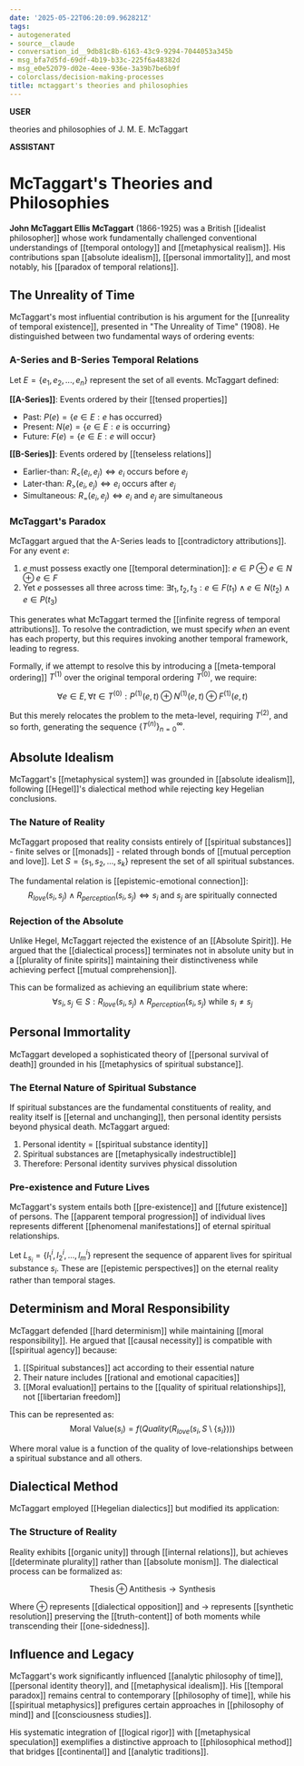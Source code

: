 ```yaml
---
date: '2025-05-22T06:20:09.962821Z'
tags:
- autogenerated
- source__claude
- conversation_id__9db81c8b-6163-43c9-9294-7044053a345b
- msg_bfa7d5fd-69df-4b19-b33c-225f6a48382d
- msg_e0e52079-d02e-4eee-936e-3a39b7be6b9f
- colorclass/decision-making-processes
title: mctaggart's theories and philosophies
---
```


**USER**

theories and philosophies of J. M. E. McTaggart


**ASSISTANT**

# McTaggart's Theories and Philosophies

**John McTaggart Ellis McTaggart** (1866-1925) was a British [[idealist philosopher]] whose work fundamentally challenged conventional understandings of [[temporal ontology]] and [[metaphysical realism]]. His contributions span [[absolute idealism]], [[personal immortality]], and most notably, his [[paradox of temporal relations]].

## The Unreality of Time

McTaggart's most influential contribution is his argument for the [[unreality of temporal existence]], presented in "The Unreality of Time" (1908). He distinguished between two fundamental ways of ordering events:

### A-Series and B-Series Temporal Relations

Let $E = \{e_1, e_2, ..., e_n\}$ represent the set of all events. McTaggart defined:

**[[A-Series]]**: Events ordered by their [[tensed properties]]
- Past: $P(e) = \{e \in E : e \text{ has occurred}\}$
- Present: $N(e) = \{e \in E : e \text{ is occurring}\}$  
- Future: $F(e) = \{e \in E : e \text{ will occur}\}$

**[[B-Series]]**: Events ordered by [[tenseless relations]]
- Earlier-than: $R_{<}(e_i, e_j) \iff e_i$ occurs before $e_j$
- Later-than: $R_{>}(e_i, e_j) \iff e_i$ occurs after $e_j$
- Simultaneous: $R_{=}(e_i, e_j) \iff e_i$ and $e_j$ are simultaneous

### McTaggart's Paradox

McTaggart argued that the A-Series leads to [[contradictory attributions]]. For any event $e$:

1. $e$ must possess exactly one [[temporal determination]]: $e \in P \oplus e \in N \oplus e \in F$
2. Yet $e$ possesses all three across time: $\exists t_1, t_2, t_3: e \in F(t_1) \land e \in N(t_2) \land e \in P(t_3)$

This generates what McTaggart termed the [[infinite regress of temporal attributions]]. To resolve the contradiction, we must specify *when* an event has each property, but this requires invoking another temporal framework, leading to regress.

Formally, if we attempt to resolve this by introducing a [[meta-temporal ordering]] $T^{(1)}$ over the original temporal ordering $T^{(0)}$, we require:

$$\forall e \in E, \forall t \in T^{(0)}: P^{(1)}(e,t) \oplus N^{(1)}(e,t) \oplus F^{(1)}(e,t)$$

But this merely relocates the problem to the meta-level, requiring $T^{(2)}$, and so forth, generating the sequence $\{T^{(n)}\}_{n=0}^{\infty}$.

## Absolute Idealism

McTaggart's [[metaphysical system]] was grounded in [[absolute idealism]], following [[Hegel]]'s dialectical method while rejecting key Hegelian conclusions.

### The Nature of Reality

McTaggart proposed that reality consists entirely of [[spiritual substances]] - finite selves or [[monads]] - related through bonds of [[mutual perception and love]]. Let $S = \{s_1, s_2, ..., s_k\}$ represent the set of all spiritual substances.

The fundamental relation is [[epistemic-emotional connection]]:
$$R_{love}(s_i, s_j) \land R_{perception}(s_i, s_j) \iff s_i \text{ and } s_j \text{ are spiritually connected}$$

### Rejection of the Absolute

Unlike Hegel, McTaggart rejected the existence of an [[Absolute Spirit]]. He argued that the [[dialectical process]] terminates not in absolute unity but in a [[plurality of finite spirits]] maintaining their distinctiveness while achieving perfect [[mutual comprehension]].

This can be formalized as achieving an equilibrium state where:
$$\forall s_i, s_j \in S: R_{love}(s_i, s_j) \land R_{perception}(s_i, s_j) \text{ while } s_i \neq s_j$$

## Personal Immortality

McTaggart developed a sophisticated theory of [[personal survival of death]] grounded in his [[metaphysics of spiritual substance]].

### The Eternal Nature of Spiritual Substance

If spiritual substances are the fundamental constituents of reality, and reality itself is [[eternal and unchanging]], then personal identity persists beyond physical death. McTaggart argued:

1. Personal identity = [[spiritual substance identity]]
2. Spiritual substances are [[metaphysically indestructible]]
3. Therefore: Personal identity survives physical dissolution

### Pre-existence and Future Lives

McTaggart's system entails both [[pre-existence]] and [[future existence]] of persons. The [[apparent temporal progression]] of individual lives represents different [[phenomenal manifestations]] of eternal spiritual relationships.

Let $L_{s_i} = \{l_1^i, l_2^i, ..., l_m^i\}$ represent the sequence of apparent lives for spiritual substance $s_i$. These are [[epistemic perspectives]] on the eternal reality rather than temporal stages.

## Determinism and Moral Responsibility

McTaggart defended [[hard determinism]] while maintaining [[moral responsibility]]. He argued that [[causal necessity]] is compatible with [[spiritual agency]] because:

1. [[Spiritual substances]] act according to their essential nature
2. Their nature includes [[rational and emotional capacities]]
3. [[Moral evaluation]] pertains to the [[quality of spiritual relationships]], not [[libertarian freedom]]

This can be represented as:
$$\text{Moral Value}(s_i) = f(Quality(R_{love}(s_i, S \setminus \{s_i\})))$$

Where moral value is a function of the quality of love-relationships between a spiritual substance and all others.

## Dialectical Method

McTaggart employed [[Hegelian dialectics]] but modified its application:

### The Structure of Reality

Reality exhibits [[organic unity]] through [[internal relations]], but achieves [[determinate plurality]] rather than [[absolute monism]]. The dialectical process can be formalized as:

$$\text{Thesis} \oplus \text{Antithesis} \rightarrow \text{Synthesis}$$

Where $\oplus$ represents [[dialectical opposition]] and $\rightarrow$ represents [[synthetic resolution]] preserving the [[truth-content]] of both moments while transcending their [[one-sidedness]].

## Influence and Legacy

McTaggart's work significantly influenced [[analytic philosophy of time]], [[personal identity theory]], and [[metaphysical idealism]]. His [[temporal paradox]] remains central to contemporary [[philosophy of time]], while his [[spiritual metaphysics]] prefigures certain approaches in [[philosophy of mind]] and [[consciousness studies]].

His systematic integration of [[logical rigor]] with [[metaphysical speculation]] exemplifies a distinctive approach to [[philosophical method]] that bridges [[continental]] and [[analytic traditions]].